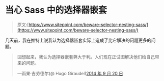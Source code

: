 # 当心 Sass 中的选择器嵌套

> 原文:[https://www.sitepoint.com/beware-selector-nesting-sass/](https://www.sitepoint.com/beware-selector-nesting-sass/)

几天前，我在推特上说我认为选择器嵌套实际上造成了比它解决的问题更多的问题。

> 回想起来，我认为选择器嵌套弊大于利。人们现在正试图解决他们给自己带来的问题。
> 
> —雨果·吉劳德尔(@ Hugo Giraudel)[2014 年 9 月 20 日](https://twitter.com/HugoGiraudel/status/513301743934124032)